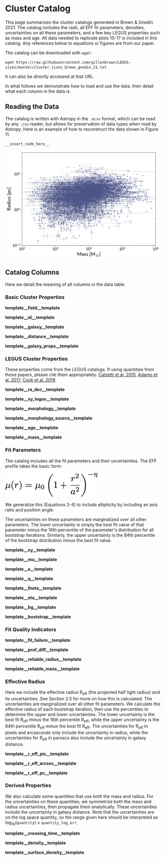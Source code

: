 # Cluster Catalog

This page summarizes the cluster catalogs generated in Brown & Gnedin 2021. The catalog includes the radii, all EFF fit parameters, densities, uncertainties on all these parameters, and a few key LEGUS properties such as mass and age. All data needed to replicate plots 10-17 is included in this catalog. Any references below to equations or figures are from our paper.

The catalog can be downloaded with `wget`: 
```
wget https://raw.githubusercontent.com/gillenbrown/LEGUS-sizes/master/cluster_sizes_brown_gnedin_21.txt
```
It can also be directly accessed at that URL. 

In what follows we demonstrate how to load and use the data, then detail what each column in the data is.

## Reading the Data

The catalog is written with Astropy in the `.ecsv` format, which can be read by any `.csv` reader, but allows for preservation of data types when read by Astropy. Here is an example of how to reconstruct the data shown in Figure 11.

```python
__insert_code_here__
```
![mass radius relation example](example_mrr.png)

## Catalog Columns

Here we detail the meaning of all columns in the data table.

### Basic Cluster Properties

__template__field__template__

__template__id__template__

__template__galaxy__template__

__template__distance__template__

__template__galaxy_props__template__

### LEGUS Cluster Properties

These properties come from the LEGUS catalogs. If using quantities from those papers, please cite them appropriately:
 [Calzetti et al. 2015](https://ui.adsabs.harvard.edu/abs/2015AJ....149...51C/abstract), [Adamo et al. 2017](https://ui.adsabs.harvard.edu/abs/2017ApJ...841..131A/abstract), [Cook et al. 2019](https://ui.adsabs.harvard.edu/abs/2019MNRAS.484.4897C/abstract).

__template__ra_dec__template__

__template__xy_legus__template__

__template__morphology__template__

__template__morphology_source__template__

__template__age__template__

__template__mass__template__

### Fit Parameters

The catalog includes all the fit parameters and their uncertainties. The EFF profile takes the basic form:

![EFF profile](eff.png)

We generalize this (Equations 2-4) to include ellipticity by including an axis ratio and position angle. 

The uncertainties on these parameters are marginalized over all other parameters. The lower uncertainty is simply the best fit value of that parameter minus the 16th percentile of the parameter's distribution for all bootstrap iterations. Similarly, the upper uncertainty is the 84th percentile of the bootstrap distribution minus the best fit value.

__template__xy__template__

__template__mu__template__

__template__a__template__

__template__q__template__

__template__theta__template__

__template__eta__template__

__template__bg__template__

__template__bootstrap__template__

### Fit Quality Indicators

__template__fit_failure__template__

__template__prof_diff__template__

__template__reliable_radius__template__

__template__reliable_mass__template__

### Effective Radius

Here we include the effective radius R<sub>eff</sub> (the projected half light radius) and its uncertainties. See Section 2.5 for more on how this is calculated. The uncertainties are marginalized over all other fit parameters. We calculate the effective radius of each bootstrap iteration, then use the percentiles to determine the upper and lower uncertainties. The lower uncertainty is the best fit R<sub>eff</sub> minus the 16th percentile R<sub>eff</sub>, while the upper uncertainty is the 84th percentile R<sub>eff</sub> minus the best fit R<sub>eff</sub>. The uncertainties for R<sub>eff</sub> in pixels and arcseconds only include the uncertainty in radius, while the uncertainties for R<sub>eff</sub> in parsecs also include the uncertainty in galaxy distance.

__template__r_eff_pix__template__

__template__r_eff_arcsec__template__

__template__r_eff_pc__template__

### Derived Properties

We also calculate some quantities that use both the mass and radius. For the uncertainties on these quantities, we symmetrize both the mass and radius uncertainties, then propagate them analytically. These uncertainties include the uncertainty in galaxy distance. Note that the uncertainties are on the log space quantity, so the range given here should be interpreted as log<sub>10</sub>(`quantity`) ± `quantity_log_err`. 

__template__crossing_time__template__

__template__density__template__

__template__surface_density__template__


